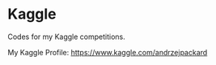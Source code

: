 # Kaggle
Codes for my Kaggle competitions.  

My  Kaggle Profile:
https://www.kaggle.com/andrzejpackard  



